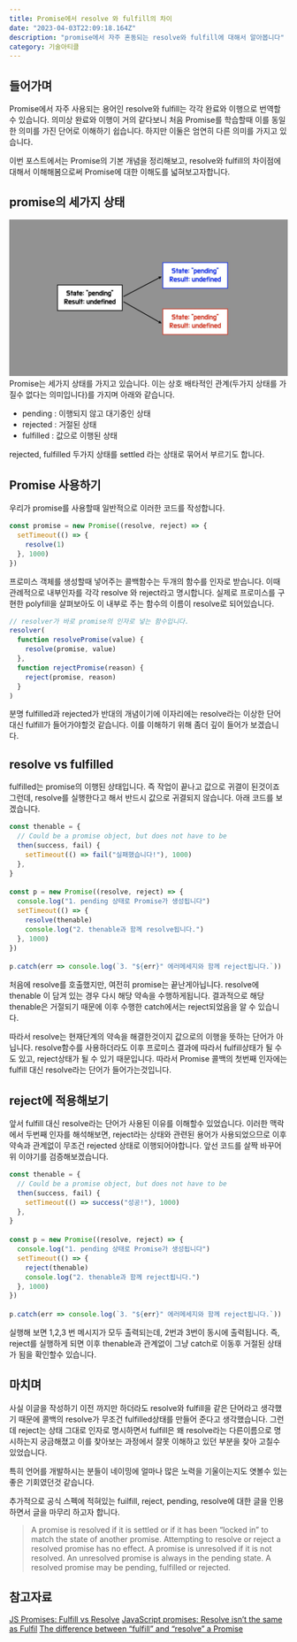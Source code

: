 ```yaml
---
title: Promise에서 resolve 와 fulfill의 차이
date: "2023-04-03T22:09:18.164Z"
description: "promise에서 자주 혼동되는 resolve와 fulfill에 대해서 알아봅니다"
category: 기술아티클
---
```


## 들어가며

Promise에서 자주 사용되는 용어인 resolve와 fulfill는 각각 완료와 이행으로 번역할수 있습니다. 의미상 완료와 이행이 거의 같다보니 처음 Promise를 학습할때 이를 동일한 의미를 가진 단어로 이해하기 쉽습니다. 하지만 이둘은 엄연히 다른 의미를 가지고 있습니다.

이번 포스트에서는 Promise의 기본 개념을 정리해보고, resolve와 fulfill의 차이점에 대해서 이해해봄으로써 Promise에 대한 이해도를 넓혀보고자합니다.

## promise의 세가지 상태

![프로미스의 상태](./promise-state.jpeg)
Promise는 세가지 상태를 가지고 있습니다. 이는 상호 배타적인 관계(두가지 상태를 가질수 없다는 의미입니다)를 가지며 아래와 같습니다.

- pending : 이행되지 않고 대기중인 상태
- rejected : 거절된 상태
- fulfilled : 값으로 이행된 상태

rejected, fulfilled 두가지 상태를 settled 라는 상태로 묶어서 부르기도 합니다.

## Promise 사용하기

우리가 promise를 사용할때 일반적으로 이러한 코드를 작성합니다.

```javascript
const promise = new Promise((resolve, reject) => {
  setTimeout(() => {
    resolve(1)
  }, 1000)
})
```

프로미스 객체를 생성할때 넣어주는 콜백함수는 두개의 함수를 인자로 받습니다. 이때 관례적으로 내부인자를 각각 resolve 와 reject라고 명시합니다. 실제로 프로미스를 구현한 polyfill을 살펴보아도 이 내부로 주는 함수의 이름이 resolve로 되어있습니다.

```javascript
// resolver가 바로 promise의 인자로 넣는 함수입니다.
resolver(
  function resolvePromise(value) {
    resolve(promise, value)
  },
  function rejectPromise(reason) {
    reject(promise, reason)
  }
)
```

분명 fulfilled과 rejected가 반대의 개념이기에 이자리에는 resolve라는 이상한 단어 대신 fulfill가 들어가야할것 같습니다. 이를 이해하기 위해 좀더 깊이 들어가 보겠습니다.

## resolve vs fulfilled

fulfilled는 promise의 이행된 상태입니다. 즉 작업이 끝나고 값으로 귀결이 된것이죠 그런데, resolve를 실행한다고 해서 반드시 값으로 귀결되지 않습니다. 아래 코드를 보겠습니다.

```javascript
const thenable = {
  // Could be a promise object, but does not have to be
  then(success, fail) {
    setTimeout(() => fail("실패했습니다!"), 1000)
  },
}

const p = new Promise((resolve, reject) => {
  console.log("1. pending 상태로 Promise가 생성됩니다")
  setTimeout(() => {
    resolve(thenable)
    console.log("2. thenable과 함께 resolve됩니다.")
  }, 1000)
})

p.catch(err => console.log(`3. "${err}" 에러메세지와 함께 reject됩니다.`))
```

처음에 resolve를 호출했지만, 여전히 promise는 끝난게아닙니다. resolve에 thenable 이 담겨 있는 경우 다시 해당 약속을 수행하게됩니다. 결과적으로 해당 thenable은 거절되기 때문에 이후 수행한 catch에서는 reject되었음을 알 수 있습니다.

따라서 resolve는 현재단계의 약속을 해결한것이지 값으로의 이행을 뜻하는 단어가 아닙니다. resolve함수를 사용하더라도 이후 프로미스 결과에 따라서 fulfill상태가 될 수도 있고, reject상태가 될 수 있기 때문입니다. 따라서 Promise 콜백의 첫번째 인자에는 fulfill 대신 resolve라는 단어가 들어가는것입니다.

## reject에 적용해보기

앞서 fulfill 대신 resolve라는 단어가 사용된 이유를 이해할수 있었습니다. 이러한 맥락에서 두번째 인자를 해석해보면, reject라는 상태와 관련된 용어가 사용되었으므로 이후 약속과 관계없이 무조건 rejected 상태로 이행되어야합니다. 앞선 코드를 살짝 바꾸어 위 이야기를 검증해보겠습니다.

```javascript
const thenable = {
  // Could be a promise object, but does not have to be
  then(success, fail) {
    setTimeout(() => success("성공!"), 1000)
  },
}

const p = new Promise((resolve, reject) => {
  console.log("1. pending 상태로 Promise가 생성됩니다")
  setTimeout(() => {
    reject(thenable)
    console.log("2. thenable과 함께 reject됩니다.")
  }, 1000)
})

p.catch(err => console.log(`3. "${err}" 에러메세지와 함께 reject됩니다.`))
```

실행해 보면 1,2,3 번 메시지가 모두 출력되는데, 2번과 3번이 동시에 출력됩니다. 즉, reject를 실행하게 되면 이후 thenable과 관계없이 그냥 catch로 이동후 거절된 상태가 됨을 확인할수 있습니다.

## 마치며

사실 이글을 작성하기 이전 까지만 하더라도 resolve와 fulfill을 같은 단어라고 생각했기 때문에 콜백의 resolve가 무조건 fulfilled상태를 만들어 준다고 생각했습니다. 그런데 reject는 상태 그대로 인자로 명시하면서 fulfill은 왜 resolve라는 다른이름으로 명시하는지 궁금해졌고 이를 찾아보는 과정에서 잘못 이해하고 있던 부분을 찾아 고칠수 있었습니다.

특히 언어를 개발하시는 분들이 네이밍에 얼마나 많은 노력을 기울이는지도 엿볼수 있는 좋은 기회였던것 같습니다.

추가적으로 공식 스펙에 적혀있는 fuilfill, reject, pending, resolve에 대한 글을 인용하면서 글을 마무리 하고자 합니다.

> A promise is resolved if it is settled or if it has been “locked in” to match the state of another promise. Attempting to resolve or reject a resolved promise has no effect. A promise is unresolved if it is not resolved. An unresolved promise is always in the pending state. A resolved promise may be pending, fulfilled or rejected.

## 참고자료

<a class="link" href="https://262.ecma-international.org/6.0/#sec-promise-objects">JS Promises: Fulfill vs Resolve</a>
<a class="link" href="https://javascript.plainenglish.io/javascript-promises-resolve-isnt-the-same-that-fulfill-3c6932a7a367">JavaScript promises: Resolve isn’t the same as Fulfil</a>
<a class="link" href="https://medium.com/@contact_97709/the-difference-between-fulfill-and-resolve-a-promise-f2cb5540cd6a">The difference between “fulfill” and “resolve” a Promise</a>
